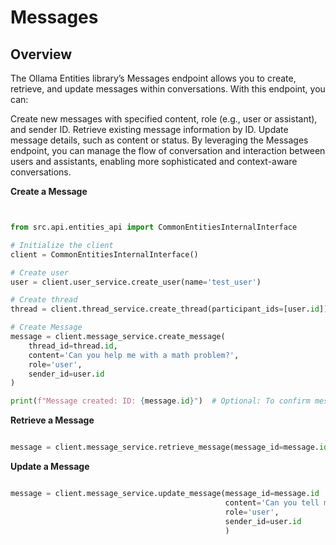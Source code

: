 # Messages

## Overview
The Ollama Entities library’s Messages endpoint allows you to create, retrieve, and update messages within conversations. With this endpoint, you can:

Create new messages with specified content, role (e.g., user or assistant), and sender ID.
Retrieve existing message information by ID.
Update message details, such as content or status.
By leveraging the Messages endpoint, you can manage the flow of conversation and interaction between users and assistants, enabling more sophisticated and context-aware conversations.


**Create a Message**

```python


from src.api.entities_api import CommonEntitiesInternalInterface

# Initialize the client
client = CommonEntitiesInternalInterface()

# Create user
user = client.user_service.create_user(name='test_user')

# Create thread
thread = client.thread_service.create_thread(participant_ids=[user.id])

# Create Message
message = client.message_service.create_message(
    thread_id=thread.id,
    content='Can you help me with a math problem?',
    role='user',
    sender_id=user.id
)

print(f"Message created: ID: {message.id}")  # Optional: To confirm message creation

```


**Retrieve a Message**
```python

message = client.message_service.retrieve_message(message_id=message.id)


```


**Update a Message**
```python

message = client.message_service.update_message(message_id=message.id
                                                content='Can you tell me more?',
                                                role='user',
                                                sender_id=user.id
                                                )


```








